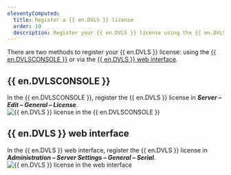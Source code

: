 ```yaml
---
eleventyComputed:
  title: Register a {{ en.DVLS }} license
  order: 10
  description: Register your {{ en.DVLS }} license using the {{ en.DVLSCONSOLE }} or via the {{ en.DVLS }} web interface. 
---
```

There are two methods to register your {{ en.DVLS }} license: using the [{{ en.DVLSCONSOLE }}](#devolutions-server-console) or via the [{{ en.DVLS }} web interface](#devolutions-server-web-interface). 

## {{ en.DVLSCONSOLE }} 
In the {{ en.DVLSCONSOLE }}, register the {{ en.DVLS }} license in ***Server – Edit – General – License***. 
![{{ en.DVLS }} license in the {{ en.DVLSCONSOLE }}](https://webdevolutions.azureedge.net/docs/en/server/ServerOp2085.png) 

## {{ en.DVLS }} web interface 
In the {{ en.DVLS }} web interface, register the {{ en.DVLS }} license in ***Administration – Server Settings – General – Serial***. 
![{{ en.DVLS }} license in the web interface](https://webdevolutions.azureedge.net/docs/en/server/ServerOp2086.png) 
